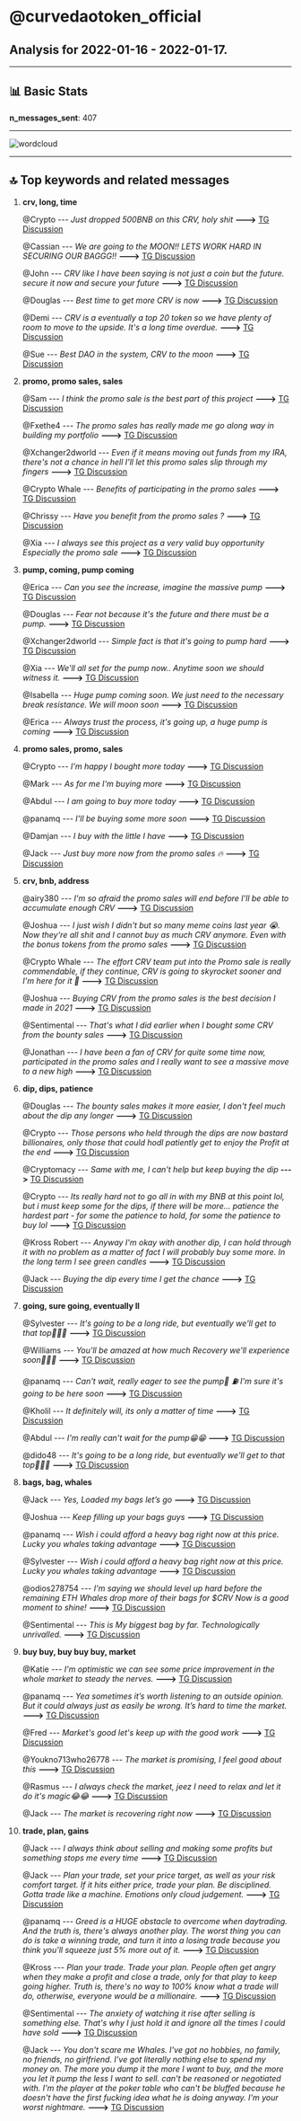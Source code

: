 # **@curvedaotoken_official**
 ## Analysis for **2022-01-16** - **2022-01-17**.

---

## 📊 **Basic Stats**

**n_messages_sent**: 407

---
![wordcloud](curvedaotoken_official_1Days_wordcloud.png)

---


## 🔝 **Top keywords and related messages**

1. **crv, long, time**

    @Crypto --- *Just dropped 500BNB on this CRV, holy shit* **--->** [TG Discussion](https://t.me/curvedaotoken_official/19504)

    @Cassian --- *We are going to the MOON!! LETS WORK HARD IN SECURING OUR BAGGG!!* **--->** [TG Discussion](https://t.me/curvedaotoken_official/18970)

    @John --- *CRV like I have been saying is not just a coin but the future. secure it now and secure your future* **--->** [TG Discussion](https://t.me/curvedaotoken_official/19822)

    @Douglas --- *Best time to get more CRV is now* **--->** [TG Discussion](https://t.me/curvedaotoken_official/19131)

    @Demi --- *CRV  is a eventually a top 20 token so we have plenty of room to move to the upside. It's a long time overdue.* **--->** [TG Discussion](https://t.me/curvedaotoken_official/19379)

    @Sue --- *Best DAO in the system, CRV to the moon* **--->** [TG Discussion](https://t.me/curvedaotoken_official/19219)

2. **promo, promo sales, sales**

    @Sam --- *I think the promo sale is the best part of this project* **--->** [TG Discussion](https://t.me/curvedaotoken_official/18916)

    @Fxethe4 --- *The promo sales has really made me go along way in building my portfolio* **--->** [TG Discussion](https://t.me/curvedaotoken_official/19377)

    @Xchanger2dworld --- *Even if it means moving out funds from my IRA, there's not a chance in hell I'll let this promo sales slip through my fingers* **--->** [TG Discussion](https://t.me/curvedaotoken_official/19292)

    @Crypto Whale --- *Benefits of participating in the promo sales* **--->** [TG Discussion](https://t.me/curvedaotoken_official/19340)

    @Chrissy --- *Have you benefit from the promo sales  ?* **--->** [TG Discussion](https://t.me/curvedaotoken_official/19732)

    @Xia --- *I always see this project as a very valid buy opportunity   Especially the promo sale* **--->** [TG Discussion](https://t.me/curvedaotoken_official/19120)

3. **pump, coming, pump coming**

    @Erica --- *Can you see the increase, imagine the massive pump* **--->** [TG Discussion](https://t.me/curvedaotoken_official/19561)

    @Douglas --- *Fear not because it's the future and there must be a pump.* **--->** [TG Discussion](https://t.me/curvedaotoken_official/19527)

    @Xchanger2dworld --- *Simple fact is that it's going to pump hard* **--->** [TG Discussion](https://t.me/curvedaotoken_official/19458)

    @Xia --- *We'll all set for the pump now.. Anytime soon we should witness it.* **--->** [TG Discussion](https://t.me/curvedaotoken_official/19374)

    @Isabella --- *Huge pump coming soon. We just need to the necessary break resistance. We will moon soon* **--->** [TG Discussion](https://t.me/curvedaotoken_official/19110)

    @Erica --- *Always trust the process, it's going up, a huge pump is coming* **--->** [TG Discussion](https://t.me/curvedaotoken_official/19441)

4. **promo sales, promo, sales**

    @Crypto --- *I'm happy I bought more today* **--->** [TG Discussion](https://t.me/curvedaotoken_official/19572)

    @Mark --- *As for me I'm buying more* **--->** [TG Discussion](https://t.me/curvedaotoken_official/19514)

    @Abdul --- *I am going to buy more today* **--->** [TG Discussion](https://t.me/curvedaotoken_official/19370)

    @panamq --- *I'll be buying some more soon* **--->** [TG Discussion](https://t.me/curvedaotoken_official/19040)

    @Damjan --- *I buy with the little I have* **--->** [TG Discussion](https://t.me/curvedaotoken_official/19085)

    @Jack --- *Just buy more now from  the promo sales 🔥* **--->** [TG Discussion](https://t.me/curvedaotoken_official/19039)

5. **crv, bnb, address**

    @airy380 --- *I'm so afraid the promo sales will end before I'll be able to accumulate enough CRV* **--->** [TG Discussion](https://t.me/curvedaotoken_official/18999)

    @Joshua --- *I just wish I didn't but so many meme coins last year 😭. Now they're all shit and I cannot buy as much CRV anymore. Even with the bonus tokens from the promo sales* **--->** [TG Discussion](https://t.me/curvedaotoken_official/19803)

    @Crypto Whale --- *The effort CRV team put into the Promo sale is really commendable, if they continue, CRV is going to skyrocket sooner and I'm here for it 🚀* **--->** [TG Discussion](https://t.me/curvedaotoken_official/19658)

    @Joshua --- *Buying CRV from the promo sales is the best decision I made in 2021* **--->** [TG Discussion](https://t.me/curvedaotoken_official/19496)

    @Sentimental --- *That's what I did earlier when I bought some CRV from the bounty sales* **--->** [TG Discussion](https://t.me/curvedaotoken_official/18935)

    @Jonathan --- *I have been a fan of CRV for quite some time now, participated in the promo sales and I really want to see a massive move to a new high* **--->** [TG Discussion](https://t.me/curvedaotoken_official/19030)

6. **dip, dips, patience**

    @Douglas --- *The bounty sales makes it more easier, I don't feel much about the dip any longer* **--->** [TG Discussion](https://t.me/curvedaotoken_official/18941)

    @Crypto --- *Those persons who held through the dips are now bastard billionaires, only those that could hodl patiently get to enjoy the Profit at the end* **--->** [TG Discussion](https://t.me/curvedaotoken_official/19623)

    @Cryptomacy --- *Same with me, I can't help but keep buying the dip* **--->** [TG Discussion](https://t.me/curvedaotoken_official/19378)

    @Crypto --- *Its really hard not to go all in with my BNB at this point lol, but i must keep some for the dips, if there will be more… patience the hardest part - for some the patience to hold, for some the patience to buy lol* **--->** [TG Discussion](https://t.me/curvedaotoken_official/19360)

    @Kross Robert --- *Anyway I'm okay with another dip, I can hold through it with no problem as a matter of fact I will probably buy some more. In the long term I see green candles* **--->** [TG Discussion](https://t.me/curvedaotoken_official/19281)

    @Jack --- *Buying the dip every time I get the chance* **--->** [TG Discussion](https://t.me/curvedaotoken_official/18957)

7. **going, sure going, eventually ll**

    @Sylvester --- *It's going to be a long ride, but eventually we'll get to that top🚀✨💥* **--->** [TG Discussion](https://t.me/curvedaotoken_official/19633)

    @Williams --- *You'll be amazed at how much Recovery we'll experience soon🚀🚀💥* **--->** [TG Discussion](https://t.me/curvedaotoken_official/19317)

    @panamq --- *Can't wait, really eager to see the pump🚀 ⛽ I'm sure it's going to be here soon* **--->** [TG Discussion](https://t.me/curvedaotoken_official/19150)

    @Kholil --- *It definitely will, its only a matter of time* **--->** [TG Discussion](https://t.me/curvedaotoken_official/19015)

    @Abdul --- *I'm really can't wait for the pump😁😁* **--->** [TG Discussion](https://t.me/curvedaotoken_official/18996)

    @dido48 --- *It's going to be a long ride, but eventually we'll get to that top🚀✨💥* **--->** [TG Discussion](https://t.me/curvedaotoken_official/18995)

8. **bags, bag, whales**

    @Jack --- *Yes, Loaded my bags let’s go* **--->** [TG Discussion](https://t.me/curvedaotoken_official/19782)

    @Joshua --- *Keep filling up your bags guys* **--->** [TG Discussion](https://t.me/curvedaotoken_official/19669)

    @panamq --- *Wish i could afford  a heavy bag right now at this price. Lucky you whales  taking advantage* **--->** [TG Discussion](https://t.me/curvedaotoken_official/19135)

    @Sylvester --- *Wish i could afford  a heavy bag right now at this price. Lucky you whales  taking advantage* **--->** [TG Discussion](https://t.me/curvedaotoken_official/19084)

    @odios278754 --- *I'm saying we should level up hard before the remaining ETH Whales  drop more of their bags for $CRV Now is a good moment to shine!* **--->** [TG Discussion](https://t.me/curvedaotoken_official/19009)

    @Sentimental --- *This is My biggest bag by far. Technologically unrivalled.* **--->** [TG Discussion](https://t.me/curvedaotoken_official/18915)

9. **buy buy, buy buy buy, market**

    @Katie --- *I'm optimistic we can see some price improvement in the whole market to steady the nerves.* **--->** [TG Discussion](https://t.me/curvedaotoken_official/19369)

    @panamq --- *Yea sometimes it’s worth listening to an outside opinion. But it could always just as easily be wrong. It’s hard to time the market.* **--->** [TG Discussion](https://t.me/curvedaotoken_official/19297)

    @Fred --- *Market's good let's keep up with the good work* **--->** [TG Discussion](https://t.me/curvedaotoken_official/19290)

    @Youkno713who26778 --- *The market is promising, I feel good about this* **--->** [TG Discussion](https://t.me/curvedaotoken_official/19271)

    @Rasmus --- *I always check the market, jeez I need to relax and let it do it's magic😂😂* **--->** [TG Discussion](https://t.me/curvedaotoken_official/19008)

    @Jack --- *The market is recovering right now* **--->** [TG Discussion](https://t.me/curvedaotoken_official/19003)

10. **trade, plan, gains**

    @Jack --- *I always think about selling and making some profits but something stops me every time* **--->** [TG Discussion](https://t.me/curvedaotoken_official/19741)

    @Jack --- *Plan your trade, set your price target, as well as your risk comfort target. If it hits either price, trade your plan. Be disciplined. Gotta trade like a machine. Emotions only cloud judgement.* **--->** [TG Discussion](https://t.me/curvedaotoken_official/19481)

    @panamq --- *Greed is a HUGE obstacle to overcome when daytrading. And the truth is, there's always another play. The worst thing you can do is take a winning trade, and turn it into a losing trade because you think you'll squeeze just 5% more out of it.* **--->** [TG Discussion](https://t.me/curvedaotoken_official/19480)

    @Kross --- *Plan your trade. Trade your plan. People often get angry when they make a profit and close a trade, only for that play to keep going higher. Truth is, there's no way to 100% know what a trade will do, otherwise, everyone would be a millionaire.* **--->** [TG Discussion](https://t.me/curvedaotoken_official/19479)

    @Sentimental --- *The anxiety of watching it rise after selling is something else. That's why I just hold it and ignore all the times I could have sold* **--->** [TG Discussion](https://t.me/curvedaotoken_official/19298)

    @Jack --- *You don't scare me Whales. I've got no hobbies, no family, no friends, no girlfriend. I've got literally nothing else to spend my money on. The more you dump it the more I want to buy, and the more you let it pump the less I want to sell. can't be reasoned or negotiated with. I'm the player at the poker table who can't be bluffed because he doesn't have the first fucking idea what he is doing anyway. I'm your worst nightmare.* **--->** [TG Discussion](https://t.me/curvedaotoken_official/19240)

